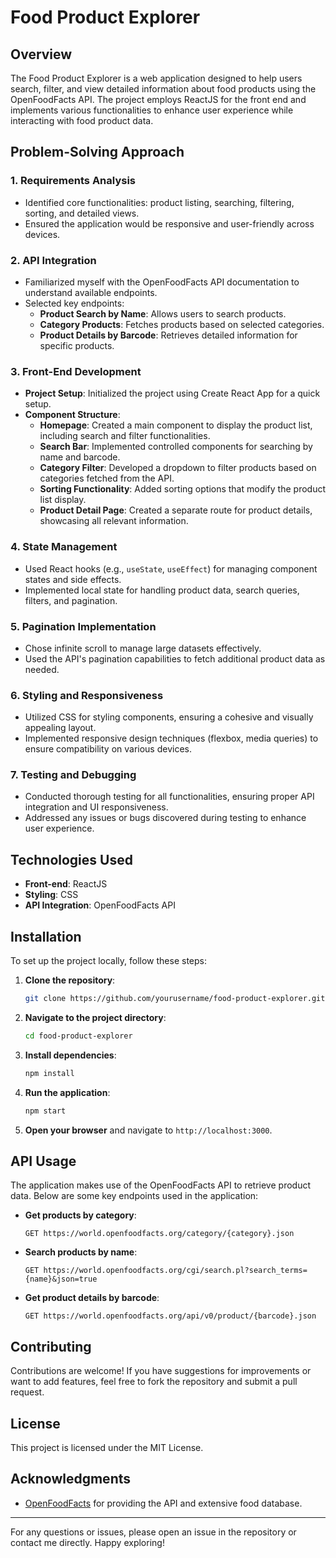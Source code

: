 # Food Product Explorer

## Overview

The Food Product Explorer is a web application designed to help users search, filter, and view detailed information about food products using the OpenFoodFacts API. The project employs ReactJS for the front end and implements various functionalities to enhance user experience while interacting with food product data.

## Problem-Solving Approach

### 1. **Requirements Analysis**
   - Identified core functionalities: product listing, searching, filtering, sorting, and detailed views.
   - Ensured the application would be responsive and user-friendly across devices.

### 2. **API Integration**
   - Familiarized myself with the OpenFoodFacts API documentation to understand available endpoints.
   - Selected key endpoints:
     - **Product Search by Name**: Allows users to search products.
     - **Category Products**: Fetches products based on selected categories.
     - **Product Details by Barcode**: Retrieves detailed information for specific products.

### 3. **Front-End Development**
   - **Project Setup**: Initialized the project using Create React App for a quick setup.
   - **Component Structure**:
     - **Homepage**: Created a main component to display the product list, including search and filter functionalities.
     - **Search Bar**: Implemented controlled components for searching by name and barcode.
     - **Category Filter**: Developed a dropdown to filter products based on categories fetched from the API.
     - **Sorting Functionality**: Added sorting options that modify the product list display.
     - **Product Detail Page**: Created a separate route for product details, showcasing all relevant information.

### 4. **State Management**
   - Used React hooks (e.g., `useState`, `useEffect`) for managing component states and side effects.
   - Implemented local state for handling product data, search queries, filters, and pagination.

### 5. **Pagination Implementation**
   - Chose infinite scroll to manage large datasets effectively.
   - Used the API's pagination capabilities to fetch additional product data as needed.

### 6. **Styling and Responsiveness**
   - Utilized CSS for styling components, ensuring a cohesive and visually appealing layout.
   - Implemented responsive design techniques (flexbox, media queries) to ensure compatibility on various devices.

### 7. **Testing and Debugging**
   - Conducted thorough testing for all functionalities, ensuring proper API integration and UI responsiveness.
   - Addressed any issues or bugs discovered during testing to enhance user experience.

## Technologies Used

- **Front-end**: ReactJS
- **Styling**: CSS
- **API Integration**: OpenFoodFacts API

## Installation

To set up the project locally, follow these steps:

1. **Clone the repository**:
   ```bash
   git clone https://github.com/yourusername/food-product-explorer.git
   ```

2. **Navigate to the project directory**:
   ```bash
   cd food-product-explorer
   ```

3. **Install dependencies**:
   ```bash
   npm install
   ```

4. **Run the application**:
   ```bash
   npm start
   ```

5. **Open your browser** and navigate to `http://localhost:3000`.

## API Usage

The application makes use of the OpenFoodFacts API to retrieve product data. Below are some key endpoints used in the application:

- **Get products by category**:
  ```
  GET https://world.openfoodfacts.org/category/{category}.json
  ```

- **Search products by name**:
  ```
  GET https://world.openfoodfacts.org/cgi/search.pl?search_terms={name}&json=true
  ```

- **Get product details by barcode**:
  ```
  GET https://world.openfoodfacts.org/api/v0/product/{barcode}.json
  ```

## Contributing

Contributions are welcome! If you have suggestions for improvements or want to add features, feel free to fork the repository and submit a pull request.

## License

This project is licensed under the MIT License.

## Acknowledgments

- [OpenFoodFacts](https://world.openfoodfacts.org/) for providing the API and extensive food database.

---

For any questions or issues, please open an issue in the repository or contact me directly. Happy exploring!
